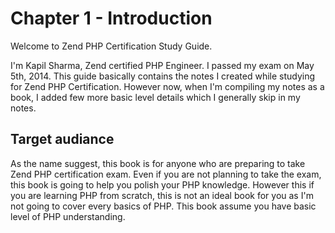# Chapter 1 - Introduction

Welcome to Zend PHP Certification Study Guide.

I'm Kapil Sharma, Zend certified PHP Engineer. I passed my exam on May 5th, 2014. This guide basically contains the notes I created while studying for Zend PHP Certification. However now, when I'm compiling my notes as a book, I added few more basic level details which I generally skip in my notes.

## Target audiance

As the name suggest, this book is for anyone who are preparing to take Zend PHP certification exam. Even if you are not planning to take the exam, this book is going to help you polish your PHP knowledge. However this if you are learning PHP from scratch, this is not an ideal book for you as I'm not going to cover every basics of PHP. This book assume you have basic level of PHP understanding.